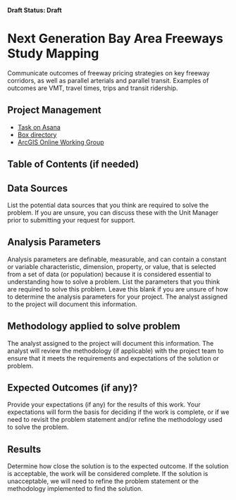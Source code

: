 **Draft Status: Draft**

# Next Generation Bay Area Freeways Study Mapping

Communicate outcomes of freeway pricing strategies on key freeway corridors, as well as parallel arterials and parallel transit. Examples of outcomes are VMT, travel times, trips and transit ridership.

## Project Management 

- [Task on Asana](https://app.asana.com/0/0/1203203841439812/f) 
- [Box directory](https://mtcdrive.box.com/s/yacusju3vqosabak6t7d71p4vll6q2yi) 
- [ArcGIS Online Working Group](https://github.com/BayAreaMetro/Spatial-Analysis-Mapping-Projects/tree/4c97692b473136ae13bf663468fb22debbb41f54/Project-Documentation/Major-Plans/NextGen-Freeways-Study) 

## Table of Contents (if needed) 

## Data Sources

List the potential data sources that you think are required to solve the problem. If you are unsure, you can discuss these with the Unit Manager prior to submitting your request for support.

## Analysis Parameters

Analysis parameters are definable, measurable, and can contain a constant or variable characteristic, dimension, property, or value, that is selected from a set of data (or population) because it is considered essential to understanding how to solve a problem. List the parameters that you think are required to solve this problem. Leave this blank if you are unsure of how to determine the analysis parameters for your project. The analyst assigned to the project will document this information.

## Methodology applied to solve problem

The analyst assigned to the project will document this information. The analyst will review the methodology (if applicable) with the project team to ensure that it meets the requirements and expectations of the solution or problem.

## Expected Outcomes (if any)?

Provide your expectations (if any) for the results of this work. Your expectations will form the basis for deciding if the work is complete, or if we need to revisit the problem statement and/or refine the methodology used to solve the problem.

## Results

Determine how close the solution is to the expected outcome. If the solution is acceptable, the work will be considered complete. If the solution is unacceptable, we will need to refine the problem statement or the methodology implemented to find the solution.

